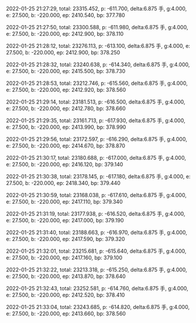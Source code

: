 2022-01-25 21:27:29, total: 23315.452, p: -611.700, delta:6.875 手, g:4.000, e: 27.500, b: -220.000, ep: 2410.540, bp: 377.780

2022-01-25 21:27:50, total: 23300.588, p: -611.980, delta:6.875 手, g:4.000, e: 27.500, b: -220.000, ep: 2412.900, bp: 378.110

2022-01-25 21:28:12, total: 23276.113, p: -613.100, delta:6.875 手, g:4.000, e: 27.500, b: -220.000, ep: 2412.900, bp: 378.250

2022-01-25 21:28:32, total: 23240.638, p: -614.340, delta:6.875 手, g:4.000, e: 27.500, b: -220.000, ep: 2415.500, bp: 378.730

2022-01-25 21:28:53, total: 23212.746, p: -615.560, delta:6.875 手, g:4.000, e: 27.500, b: -220.000, ep: 2412.920, bp: 378.560

2022-01-25 21:29:14, total: 23181.513, p: -616.500, delta:6.875 手, g:4.000, e: 27.500, b: -220.000, ep: 2412.780, bp: 378.660

2022-01-25 21:29:35, total: 23161.713, p: -617.930, delta:6.875 手, g:4.000, e: 27.500, b: -220.000, ep: 2413.990, bp: 378.990

2022-01-25 21:29:56, total: 23172.597, p: -616.290, delta:6.875 手, g:4.000, e: 27.500, b: -220.000, ep: 2414.670, bp: 378.870

2022-01-25 21:30:17, total: 23180.688, p: -617.000, delta:6.875 手, g:4.000, e: 27.500, b: -220.000, ep: 2416.120, bp: 379.140

2022-01-25 21:30:38, total: 23178.145, p: -617.180, delta:6.875 手, g:4.000, e: 27.500, b: -220.000, ep: 2418.340, bp: 379.440

2022-01-25 21:30:59, total: 23168.038, p: -617.610, delta:6.875 手, g:4.000, e: 27.500, b: -220.000, ep: 2417.110, bp: 379.340

2022-01-25 21:31:19, total: 23177.938, p: -616.520, delta:6.875 手, g:4.000, e: 27.500, b: -220.000, ep: 2417.000, bp: 379.190

2022-01-25 21:31:40, total: 23188.663, p: -616.970, delta:6.875 手, g:4.000, e: 27.500, b: -220.000, ep: 2417.590, bp: 379.320

2022-01-25 21:32:01, total: 23215.681, p: -615.640, delta:6.875 手, g:4.000, e: 27.500, b: -220.000, ep: 2417.160, bp: 379.100

2022-01-25 21:32:22, total: 23213.318, p: -615.250, delta:6.875 手, g:4.000, e: 27.500, b: -220.000, ep: 2413.870, bp: 378.640

2022-01-25 21:32:43, total: 23252.581, p: -614.760, delta:6.875 手, g:4.000, e: 27.500, b: -220.000, ep: 2412.520, bp: 378.410

2022-01-25 21:33:04, total: 23243.685, p: -614.820, delta:6.875 手, g:4.000, e: 27.500, b: -220.000, ep: 2413.660, bp: 378.560